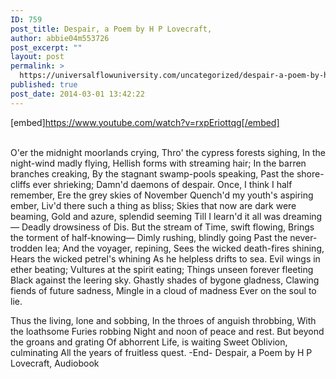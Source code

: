 ```yaml
---
ID: 759
post_title: Despair, a Poem by H P Lovecraft,
author: abbie04m553726
post_excerpt: ""
layout: post
permalink: >
  https://universalflowuniversity.com/uncategorized/despair-a-poem-by-h-p-lovecraft/
published: true
post_date: 2014-03-01 13:42:22
---
```

[embed]https://www.youtube.com/watch?v=rxpEriottqg[/embed]</br></br>
<p>O'er the midnight moorlands crying,
Thro' the cypress forests sighing,
In the night-wind madly flying,
      Hellish forms with streaming hair;
In the barren branches creaking,
By the stagnant swamp-pools speaking,
Past the shore-cliffs ever shrieking;
      Damn'd daemons of despair.
Once, I think I half remember,
Ere the grey skies of November
Quench'd my youth's aspiring ember,
      Liv'd there such a thing as bliss;
Skies that now are dark were beaming,
Gold and azure, splendid seeming
Till I learn'd it all was dreaming—
      Deadly drowsiness of Dis.
But the stream of Time, swift flowing,
Brings the torment of half-knowing—
Dimly rushing, blindly going
      Past the never-trodden lea;
And the voyager, repining,
Sees the wicked death-fires shining,
Hears the wicked petrel's whining
      As he helpless drifts to sea.
Evil wings in ether beating;
Vultures at the spirit eating;
Things unseen forever fleeting
      Black against the leering sky.
Ghastly shades of bygone gladness,
Clawing fiends of future sadness,
Mingle in a cloud of madness
      Ever on the soul to lie.

Thus the living, lone and sobbing,
In the throes of anguish throbbing,
With the loathsome Furies robbing
      Night and noon of peace and rest.
But beyond the groans and grating
Of abhorrent Life, is waiting
Sweet Oblivion, culminating
      All the years of fruitless quest.
-End-
Despair, a Poem by H P Lovecraft, Audiobook</p>